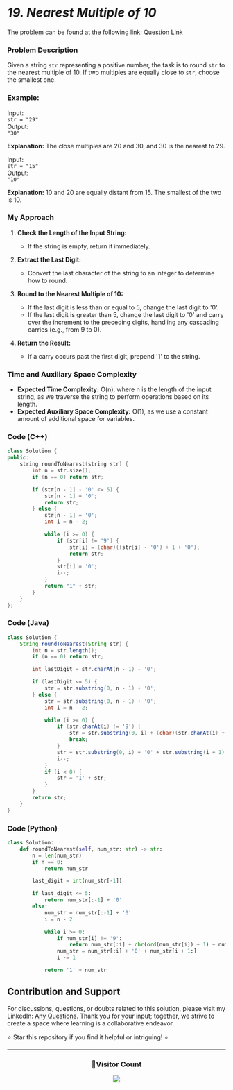 # _19. Nearest Multiple of 10_

The problem can be found at the following link: [Question Link](https://www.geeksforgeeks.org/problems/nearest-multiple-of-102437/1)

### Problem Description

Given a string `str` representing a positive number, the task is to round `str` to the nearest multiple of 10. If two multiples are equally close to `str`, choose the smallest one.

### Example:

Input:  
`str = "29"`  
Output:  
`"30"`

**Explanation:** The close multiples are 20 and 30, and 30 is the nearest to 29.

Input:  
`str = "15"`  
Output:  
`"10"`

**Explanation:** 10 and 20 are equally distant from 15. The smallest of the two is 10.

### My Approach

1. **Check the Length of the Input String:**

   - If the string is empty, return it immediately.

2. **Extract the Last Digit:**

   - Convert the last character of the string to an integer to determine how to round.

3. **Round to the Nearest Multiple of 10:**

   - If the last digit is less than or equal to 5, change the last digit to '0'.
   - If the last digit is greater than 5, change the last digit to '0' and carry over the increment to the preceding digits, handling any cascading carries (e.g., from 9 to 0).

4. **Return the Result:**
   - If a carry occurs past the first digit, prepend '1' to the string.

### Time and Auxiliary Space Complexity

- **Expected Time Complexity:** O(n), where n is the length of the input string, as we traverse the string to perform operations based on its length.
- **Expected Auxiliary Space Complexity:** O(1), as we use a constant amount of additional space for variables.

### Code (C++)

```cpp
class Solution {
public:
    string roundToNearest(string str) {
        int n = str.size();
        if (n == 0) return str;

        if (str[n - 1] - '0' <= 5) {
            str[n - 1] = '0';
            return str;
        } else {
            str[n - 1] = '0';
            int i = n - 2;

            while (i >= 0) {
                if (str[i] != '9') {
                    str[i] = (char)((str[i] - '0') + 1 + '0');
                    return str;
                }
                str[i] = '0';
                i--;
            }
            return "1" + str;
        }
    }
};
```

### Code (Java)

```java
class Solution {
    String roundToNearest(String str) {
        int n = str.length();
        if (n == 0) return str;

        int lastDigit = str.charAt(n - 1) - '0';

        if (lastDigit <= 5) {
            str = str.substring(0, n - 1) + '0';
        } else {
            str = str.substring(0, n - 1) + '0';
            int i = n - 2;

            while (i >= 0) {
                if (str.charAt(i) != '9') {
                    str = str.substring(0, i) + (char)(str.charAt(i) + 1) + str.substring(i + 1);
                    break;
                }
                str = str.substring(0, i) + '0' + str.substring(i + 1);
                i--;
            }
            if (i < 0) {
                str = '1' + str;
            }
        }
        return str;
    }
}
```

### Code (Python)

```python
class Solution:
    def roundToNearest(self, num_str: str) -> str:
        n = len(num_str)
        if n == 0:
            return num_str

        last_digit = int(num_str[-1])

        if last_digit <= 5:
            return num_str[:-1] + '0'
        else:
            num_str = num_str[:-1] + '0'
            i = n - 2

            while i >= 0:
                if num_str[i] != '9':
                    return num_str[:i] + chr(ord(num_str[i]) + 1) + num_str[i + 1:]
                num_str = num_str[:i] + '0' + num_str[i + 1:]
                i -= 1

            return '1' + num_str
```

## Contribution and Support

For discussions, questions, or doubts related to this solution, please visit my LinkedIn: [Any Questions](https://www.linkedin.com/in/patel-hetkumar-sandipbhai-8b110525a/). Thank you for your input; together, we strive to create a space where learning is a collaborative endeavor.

⭐ Star this repository if you find it helpful or intriguing! ⭐

---

<div align=center>
  <h3><b>📍Visitor Count</b></h3>
</div>

<p align="center" >   
  <img src="https://profile-counter.glitch.me/Hunterdii/count.svg" />  
</p>
